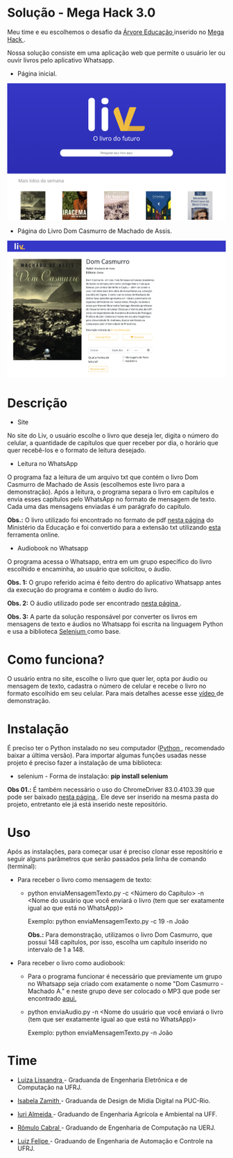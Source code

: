 # Solução - Mega Hack 3.0

Meu time e eu escolhemos o desafio da <a href = "https://arvoreeducacao.com.br/"> Árvore Educação </a> inserido no <a href = "https://www.megahack.com.br/"> Mega Hack </a>.

Nossa solução consiste em uma aplicação web que permite o usuário ler ou ouvir livros pelo aplicativo Whatsapp.

* Página inicial.

![alt text](https://github.com/LissandraRodrigues/projeto_liv_mega_hack/blob/master/pagina_inicial.png?raw=true)

* Página do Livro Dom Casmurro de Machado de Assis.

![alt text](https://github.com/LissandraRodrigues/projeto_liv_mega_hack/blob/master/pagina_dom_casmurro.png?raw=true)

# Descrição

* Site 

No site do Liv, o usuário escolhe o livro que deseja ler, digita o número do celular, a quantidade de capítulos que quer receber por dia, o horário que quer recebê-los e o formato de leitura desejado.

* Leitura no WhatsApp

O programa faz a leitura de um arquivo txt que contém o livro Dom Casmurro de Machado de Assis (escolhemos este livro para a demonstração). Após a leitura, o programa separa o livro em capítulos e envia esses capítulos pelo WhatsApp no formato de mensagem de texto. Cada uma das mensagens enviadas é um parágrafo do capítulo.

<b>Obs.:</b> O livro utilizado foi encontrado no formato de pdf <a href = "http://machado.mec.gov.br/index.php?option=com_k2&view=itemlist&layout=category&task=category&id=20&order=year&searchword=dom+casmurro&Itemid=668">nesta página</a> do Ministério da Educação e foi convertido para a extensão txt utilizando <a href = "https://convertio.co/pt/pdf-txt/"> esta </a> ferramenta online.

* Audiobook no Whatsapp

O programa acessa o Whatsapp, entra em um grupo específico do livro escolhido e encaminha, ao usuário que solicitou, o áudio. 

<b>Obs. 1:</b> O grupo referido acima é feito dentro do aplicativo Whatsapp antes da execução do programa e contém o áudio do livro. 

<b>Obs. 2:</b> O áudio utilizado pode ser encontrado <a href = "https://forum.librivox.org/viewtopic.php?f=28&t=74712"> nesta página </a>.

<b>Obs. 3:</b> A parte da solução responsável por converter os livros em mensagens de texto e áudios no Whatsapp foi escrita na linguagem Python e usa a biblioteca <a href = "https://selenium-python.readthedocs.io/"> Selenium </a> como base.

# Como funciona?

O usuário entra no site, escolhe o livro que quer ler, opta por áudio ou mensagem de texto, cadastra o número de celular e recebe o livro no formato escolhido em seu celular. Para mais detalhes acesse esse <a href = "https://www.youtube.com/watch?v=lmYbyudkgS0&feature=youtu.be"> vídeo </a> de demonstração.

# Instalação

É preciso ter o Python instalado no seu computador (<a href = "https://www.python.org/downloads/">Python </a>, recomendado baixar a última versão). Para importar algumas funções usadas nesse projeto é preciso fazer a instalação de uma biblioteca:

* selenium - Forma de instalação: <b>pip install selenium</b>

<b>Obs 01.:</b> É também necessário o uso do ChromeDriver 83.0.4103.39 que pode ser baixado <a href = "https://chromedriver.chromium.org/downloads"> nesta página </a>. Ele deve ser inserido na mesma pasta do projeto, entretanto ele já está inserido neste repositório.

# Uso 

Após as instalações, para começar usar é preciso clonar esse repositório e seguir alguns parâmetros que serão passados pela linha de comando (terminal):

* Para receber o livro como mensagem de texto:
    
    * python enviaMensagemTexto.py -c <Número do Capítulo> -n <Nome do usuário que você enviará o livro (tem que ser exatamente igual ao que está no WhatsApp)>
    
        Exemplo: python enviaMensagemTexto.py -c 19 -n João
        
        <b>Obs.:</b> Para demonstração, utilizamos o livro Dom Casmurro, que possui 148 capítulos, por isso, escolha um capítulo inserido no intervalo de 1 a 148. 

* Para receber o livro como audiobook:

    * Para o programa funcionar é necessário que previamente um grupo no Whatsapp seja criado com exatamente o nome "Dom Casmurro - Machado A." e neste grupo deve ser colocado o MP3 que pode ser encontrado <a href = "https://github.com/LissandraRodrigues/projeto_liv_mega_hack/blob/master/Dom_Casmurro_parte_1.mp3" > aqui. </a> 

    * python enviaAudio.py -n <Nome do usuário que você enviará o livro (tem que ser exatamente igual ao que está no WhatsApp)>
    
        Exemplo: python enviaMensagemTexto.py -n João

# Time

* <a href = "https://www.linkedin.com/in/luiza-lissandra/"> Luiza Lissandra </a> - Graduanda de Engenharia Eletrônica e de Computação na UFRJ.

* <a href = "https://www.linkedin.com/in/isabelazamith/"> Isabela Zamith </a> - Graduanda de Design de Mídia Digital na PUC-Rio.

* <a href = "https://www.linkedin.com/in/iurilopesalmeida/"> Iuri Almeida </a> - Graduando de Engenharia Agrícola e Ambiental na UFF.

* <a href = "https://www.linkedin.com/in/romulo-rizo-cabral/"> Rômulo Cabral </a> - Graduando de Engenharia de Computação na UERJ.

* <a href = "https://www.linkedin.com/in/luiz-cruz-bb2746162/"> Luiz Felipe </a> - Graduando de Engenharia de Automação e Controle na UFRJ.




